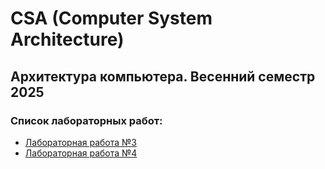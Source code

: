 # CSA (Computer System Architecture)
## Архитектура компьютера. Весенний семестр 2025

### Список лабораторных работ:
- [Лабораторная работа №3](./lab3)
- [Лабораторная работа №4](./lab4)

